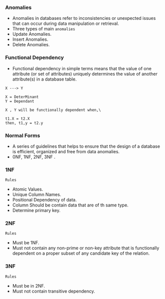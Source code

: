 ### Anomalies

- Anomalies in databases refer to inconsistencies or unexpected issues that can occur during data manipulation or retrieval.
- Three types of main `anomalies`
- Update Anomalies.
- Insert Anomalies.
- Delete Anomalies.

### Functional Dependency

- Functional dependency in simple terms means that the value of one attribute (or set of attributes) uniquely determines the value of another attribute(s) in a database table.

```
X ---> Y

X = DeterMinant
Y = Dependant

X , Y will be functionally dependent when,\

t1.X = t2.X
then, t1,y = t2.y
```

### Normal Forms

- A series of guidelines that helps to ensure that the design of a database is efficient, organized and free from data anomalies.
- 0NF, 1NF, 2NF, 3NF .

### 1NF

`Rules`

- Atomic Values.
- Unique Column Names.
- Positional Dependency of data.
- Column Should be contain data that are of th same type.
- Determine primary key.

### 2NF

`Rules`

- Must be 1NF.
- Must not contain any non-prime or non-key attribute that is functionally dependent on a proper subset of any candidate key of the relation.

### 3NF

`Rules`

- Must be in 2NF.
- Must not contain transitive dependency.
